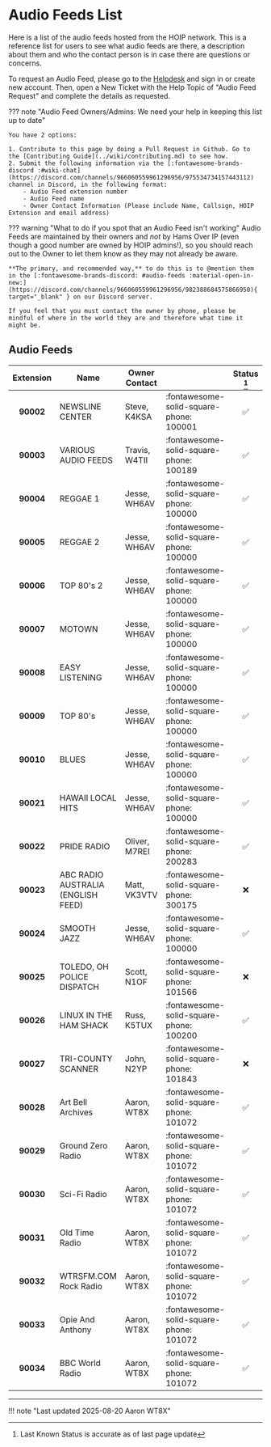 # Audio Feeds List

Here is a list of the audio feeds hosted from the HOIP network. This is a reference list for users to see what audio feeds are there, a description about them and who the contact person is in case there are questions or concerns.

To request an Audio Feed, please go to the [Helpdesk](https://helpdesk.hamsoverip.com/osticket/) and sign in or create new account.  Then, open a New Ticket with the Help Topic of "Audio Feed Request" and complete the details as requested.

??? note "Audio Feed Owners/Admins: We need your help in keeping this list up to date"

    You have 2 options:

    1. Contribute to this page by doing a Pull Request in Github. Go to the [Contributing Guide](../wiki/contributing.md) to see how.
    2. Submit the following information via the [:fontawesome-brands-discord :#wiki-chat](https://discord.com/channels/966060559961296956/975534734157443112) channel in Discord, in the following format:
        - Audio Feed extension number
        - Audio Feed name
        - Owner Contact Information (Please include Name, Callsign, HOIP Extension and email address)

??? warning "What to do if you spot that an Audio Feed isn't working"
    Audio Feeds are maintained by their owners and _not_ by Hams Over IP (even though a good number are owned by HOIP admins!), so you should reach out to the Owner to let them know as they may not already be aware.

    **The primary, and recommended way,** to do this is to @mention them in the [:fontawesome-brands-discord: #audio-feeds :material-open-in-new:](https://discord.com/channels/966060559961296956/982388684575866950){ target="_blank" } on our Discord server.

    If you feel that you must contact the owner by phone, please be mindful of where in the world they are and therefore what time it might be.

## Audio Feeds

| Extension | Name                                | Owner Contact | &nbsp;                                  | Status [^1]        |
| :-------: | ----------------------------------- | ------------- | --------------------------------------- | :----------------: |
| **90002** | NEWSLINE CENTER                     | Steve, K4KSA  | :fontawesome-solid-square-phone: 100001 | :white_check_mark: |
| **90003** | VARIOUS AUDIO FEEDS                 | Travis, W4TII | :fontawesome-solid-square-phone: 100189 | :white_check_mark: |
| **90004** | REGGAE 1                            | Jesse, WH6AV  | :fontawesome-solid-square-phone: 100000 | :white_check_mark: |
| **90005** | REGGAE 2                            | Jesse, WH6AV  | :fontawesome-solid-square-phone: 100000 | :white_check_mark: |
| **90006** | TOP 80's 2                          | Jesse, WH6AV  | :fontawesome-solid-square-phone: 100000 | :white_check_mark: |
| **90007** | MOTOWN                              | Jesse, WH6AV  | :fontawesome-solid-square-phone: 100000 | :white_check_mark: |
| **90008** | EASY LISTENING                      | Jesse, WH6AV  | :fontawesome-solid-square-phone: 100000 | :white_check_mark: |
| **90009** | TOP 80's                            | Jesse, WH6AV  | :fontawesome-solid-square-phone: 100000 | :white_check_mark: |
| **90010** | BLUES                               | Jesse, WH6AV  | :fontawesome-solid-square-phone: 100000 | :white_check_mark: |
| **90021** | HAWAII LOCAL HITS                   | Jesse, WH6AV  | :fontawesome-solid-square-phone: 100000 | :white_check_mark: |
| **90022** | PRIDE RADIO                         | Oliver, M7REI | :fontawesome-solid-square-phone: 200283 | :white_check_mark: |
| **90023** | ABC RADIO AUSTRALIA (ENGLISH FEED)  | Matt, VK3VTV  | :fontawesome-solid-square-phone: 300175 | :x:                |
| **90024** | SMOOTH JAZZ                         | Jesse, WH6AV  | :fontawesome-solid-square-phone: 100000 | :white_check_mark: |
| **90025** | TOLEDO, OH POLICE DISPATCH          | Scott, N1OF   | :fontawesome-solid-square-phone: 101566 | :x:                |
| **90026** | LINUX IN THE HAM SHACK              | Russ, K5TUX   | :fontawesome-solid-square-phone: 100200 | :white_check_mark: |
| **90027** | TRI-COUNTY SCANNER                  | John, N2YP    | :fontawesome-solid-square-phone: 101843 | :x:                |
| **90028** | Art Bell Archives                   | Aaron, WT8X   | :fontawesome-solid-square-phone: 101072 | :white_check_mark: |
| **90029** | Ground Zero Radio                   | Aaron, WT8X   | :fontawesome-solid-square-phone: 101072 | :white_check_mark: |
| **90030** | Sci-Fi Radio                        | Aaron, WT8X   | :fontawesome-solid-square-phone: 101072 | :white_check_mark: |
| **90031** | Old Time Radio                      | Aaron, WT8X   | :fontawesome-solid-square-phone: 101072 | :white_check_mark: |
| **90032** | WTRSFM.COM Rock Radio               | Aaron, WT8X   | :fontawesome-solid-square-phone: 101072 | :white_check_mark: |
| **90033** | Opie And Anthony                    | Aaron, WT8X   | :fontawesome-solid-square-phone: 101072 | :white_check_mark: |
| **90034** | BBC World Radio                     | Aaron, WT8X   | :fontawesome-solid-square-phone: 101072 | :white_check_mark: |

---

!!! note "Last updated 2025-08-20 Aaron WT8X"

[^1]: Last Known Status is accurate as of last page update
